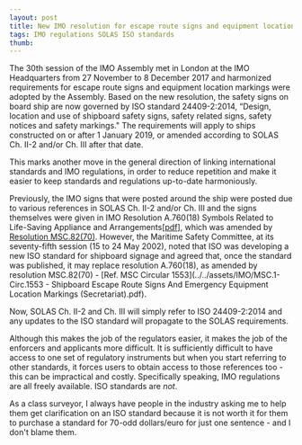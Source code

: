 ```yaml
---
layout: post
title: New IMO resolution for escape route signs and equipment location markings
tags: IMO regulations SOLAS ISO standards
thumb: 
---
```

The 30th session of the IMO Assembly met in London at the IMO Headquarters from 27 November to 8 December 2017 and harmonized requirements for escape route signs and equipment location markings were adopted by the Assembly.  Based on the new resolution, the safety signs on board ship are now governed by ISO standard 24409-2:2014, “Design, location and use of shipboard safety signs, safety related signs, safety notices and safety markings." The requirements will apply to ships constructed on or after 1 January 2019, or amended according to SOLAS Ch. II-2 and/or Ch. III after that date.

This marks another move in the general direction of linking international standards and IMO regulations, in order to reduce repetition and make it easier to keep standards and regulations up-to-date harmoniously.

Previously, the IMO signs that were posted around the ship were posted due to various references in SOLAS Ch. II-2 and/or Ch. III and the signs themselves were given in IMO Resolution A.760(18) Symbols Related to Life-Saving Appliance and Arrangements[[pdf]](http://www.imo.org/blast/blastDataHelper.asp?data_id=22605&filename=A760(18)E.pdf), which was amended by [Resolution MSC.82(70)](http://www.imo.org/en/KnowledgeCentre/IndexofIMOResolutions/Maritime-Safety-Committee-(MSC)/Documents/MSC.82(70).pdf).  However, the Maritime Safety Committee, at its seventy-fifth session (15 to 24 May 2002), noted that ISO was developing a new ISO standard for shipboard signage and agreed that, once the standard was published, it may replace resolution A.760(18), as amended by resolution MSC.82(70) - [Ref. MSC Circular 1553](../../assets/IMO/MSC.1-Circ.1553 - Shipboard Escape Route Signs And Emergency Equipment Location Markings (Secretariat).pdf).


Now, SOLAS Ch. II-2 and Ch. III will simply refer to ISO 24409-2:2014 and any updates to the ISO standard will propagate to the SOLAS requirements.

Although this makes the job of the regulators easier, it makes the job of the enforcers and applicants more difficult.  It is sufficiently difficult to have access to one set of regulatory instruments but when you start referring to other standards, it forces users to obtain access to those references too - this can be impractical and costly.  Specifically speaking, IMO regulations are all freely available.  ISO standards are *not*.

As a class surveyor, I always have people in the industry asking me to help them get clarification on an ISO standard because it is not worth it for them to purchase a standard for 70-odd dollars/euro for just one sentence - and I don't blame them.
